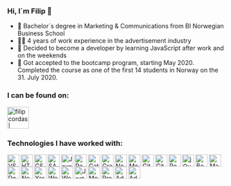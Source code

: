 ### Hi, I´m Filip 👋

- 📖 Bachelor´s degree in Marketing & Communications from BI Norwegian Business School 
- 👨‍💻 4 years of work experience in the advertisement industry
- 🤔 Decided to become a developer by learning JavaScript after work and on the weekends
- 🧂 Got accepted to the </Salt> bootcamp program, starting May 2020. Completed the course as one of the first 14 students in Norway on the 31. July 2020.

### I can be found on:

<a href="https://www.linkedin.com/in/filipcordas/"><img align="left" align="left" title="filipcordas | LinkedIn" width="50px" src="https://cdn.jsdelivr.net/npm/simple-icons@v3/icons/linkedin.svg" /></a>

<br />
<br />
<br />

### Technologies I have worked with:
<img align="left" title="VS Code" height="28px" width="28px" src="https://cdn.jsdelivr.net/npm/simple-icons@v3/icons/visualstudiocode.svg" />
<img align="left" title="HTML5" height="28px" width="28px" src="https://cdn.jsdelivr.net/npm/simple-icons@v3/icons/html5.svg" />
<img align="left" title="CSS3" height="28px" width="28px" src="https://cdn.jsdelivr.net/npm/simple-icons@v3/icons/css3.svg" />
<img align="left" title="SASS" height="28px" width="28px" src="https://cdn.jsdelivr.net/npm/simple-icons@v3/icons/sass.svg" />
<img align="left" title="Javascript" height="28px" width="28px" src="https://cdn.jsdelivr.net/npm/simple-icons@v3/icons/javascript.svg" />
<img align="left" title="React" height="28px" width="28px" src="https://cdn.jsdelivr.net/npm/simple-icons@v3/icons/react.svg" />
<img align="left" title="Gatsby" height="28px" width="28px" src="https://cdn.jsdelivr.net/npm/simple-icons@v3/icons/gatsby.svg" />
<img align="left" title="GraphQL" height="28px" width="28px" src="https://cdn.jsdelivr.net/npm/simple-icons@v3/icons/graphql.svg" />
<img align="left" title="Node JS" height="28px" width="28px" src="https://cdn.jsdelivr.net/npm/simple-icons@v3/icons/node-dot-js.svg" />
<img align="left" title="MongoDB" height="28px" width="28px" src="https://cdn.jsdelivr.net/npm/simple-icons@v3/icons/mongodb.svg" />
<img align="left" title="Git" height="28px" width="28px" src="https://cdn.jsdelivr.net/npm/simple-icons@v3/icons/git.svg" />
<img align="left" title="GitHub" height="28px" width="28px" src="https://cdn.jsdelivr.net/npm/simple-icons@v3/icons/github.svg" />
<img align="left" title="Redux" height="28px" width="28px" src="https://cdn.jsdelivr.net/npm/simple-icons@v3/icons/redux.svg" />
<img align="left" title="jQuery" height="28px" width="28px" src="https://cdn.jsdelivr.net/npm/simple-icons@v3/icons/jquery.svg" />
<img align="left" title="Bootstrap" height="28px" width="28px" src="https://cdn.jsdelivr.net/npm/simple-icons@v3/icons/bootstrap.svg" />
<img align="left" title="Material UI" height="28px" width="28px" src="https://cdn.jsdelivr.net/npm/simple-icons@v3/icons/material-ui.svg" />
<img align="left" title="Docker" height="28px" width="28px" src="https://cdn.jsdelivr.net/npm/simple-icons@v3/icons/docker.svg" />
<img align="left" title="Next" height="28px" width="28px" src="https://cdn.jsdelivr.net/npm/simple-icons@v3/icons/next-dot-js.svg" />
<img align="left" title="Yarn" height="28px" width="28px" src="https://cdn.jsdelivr.net/npm/simple-icons@v3/icons/yarn.svg" />
<img align="left" title="Wordpress" height="28px" width="28px" src="https://cdn.jsdelivr.net/npm/simple-icons@v3/icons/wordpress.svg" />
<img align="left" title="Webpack" height="28px" width="28px" src="https://cdn.jsdelivr.net/npm/simple-icons@v3/icons/webpack.svg" />
<img align="left" title="Jest" height="28px" width="28px" src="https://cdn.jsdelivr.net/npm/simple-icons@v3/icons/jest.svg" />
<img align="left" title="Mocha" height="28px" width="28px" src="https://cdn.jsdelivr.net/npm/simple-icons@v3/icons/mocha.svg" />
<img align="left" title="Prettier" height="28px" width="28px" src="https://cdn.jsdelivr.net/npm/simple-icons@v3/icons/prettier.svg" />
<img align="left" title="Adobe Photoshop" height="28px" width="28px" src="https://cdn.jsdelivr.net/npm/simple-icons@v3/icons/adobephotoshop.svg" />
<img align="left" title="Adobe Premiere Pro" height="28px" width="28px" src="https://cdn.jsdelivr.net/npm/simple-icons@v3/icons/adobepremierepro.svg" />
